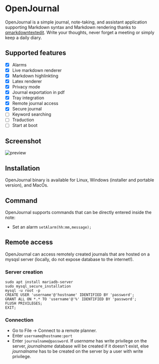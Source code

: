 # OpenJournal

OpenJournal is a simple journal, note-taking, and assistant application supporting Markdown syntax and Markdown rendering thanks to [qmarkdowntextedit](https://github.com/pbek/qmarkdowntextedit). Write your thoughts, never forget a meeting or simply keep a daily diary.

## Supported features
- [x] Alarms
- [x] Live markdown renderer
- [x] Markdown highlinkting
- [x] Latex renderer
- [x] Privacy mode
- [x] Journal exportation in pdf
- [x] Tray integration
- [x] Remote journal access
- [x] Secure journal
- [ ] Keyword searching
- [ ] Traduction
- [ ] Start at boot

## Screenshot

![preview](http://gallois.cc/images/openjournal.png)


## Installation
OpenJournal binary is available for Linux, Windows (installer and portable version), and MacOs.

## Command
OpenJournal supports commands that can be directly entered inside the note:
* Set an alarm `setAlarm(hh:mm,message);`

## Remote access
OpenJournal can access remotely created journals that are hosted on a mysqsl server (locally, do not expose database to the internet!).

### Server creation
```
sudo apt install mariadb-server
sudo mysql_secure_installation
mysql -u root -p
CREATE USER 'username'@'hostname' IDENTIFIED BY 'password';
GRANT ALL ON *.* TO 'username'@'%' IDENTIFIED BY 'password';
FLUSH PRIVILEGES;
EXIT;
```

### Connection
* Go to File -> Connect to a remote planner.
* Enter `username@hostname:port`
* Enter `journalname@password`. If *username* has write privilege on the server, *journalname* database will be created if it doesn't exist, else *journalname* has to be created on the server by a user with write privilege.

